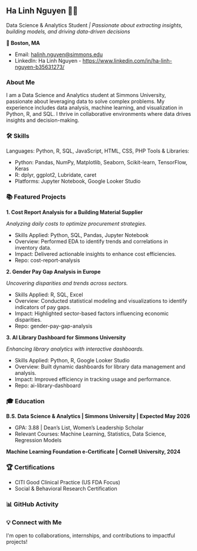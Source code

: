 ## Ha Linh Nguyen 👩‍💻

Data Science & Analytics Student _| Passionate about extracting insights, building models, and driving data-driven decisions_

**📍 Boston, MA**
- Email: halinh.nguyen@simmons.edu
- LinkedIn: Ha Linh Nguyen - https://www.linkedin.com/in/ha-linh-nguyen-b35631273/

### About Me
I am a Data Science and Analytics student at Simmons University, passionate about leveraging data to solve complex problems. My experience includes data analysis, machine learning, and visualization in Python, R, and SQL. I thrive in collaborative environments where data drives insights and decision-making.

### 🛠️ Skills
Languages: Python, R, SQL, JavaScript, HTML, CSS, PHP
Tools & Libraries:
- Python: Pandas, NumPy, Matplotlib, Seaborn, Scikit-learn, TensorFlow, Keras
- R: dplyr, ggplot2, Lubridate, caret
- Platforms: Jupyter Notebook, Google Looker Studio

### 📚 Featured Projects
**1. Cost Report Analysis for a Building Material Supplier**

_Analyzing daily costs to optimize procurement strategies._
- Skills Applied: Python, SQL, Pandas, Jupyter Notebook
- Overview: Performed EDA to identify trends and correlations in inventory data.
- Impact: Delivered actionable insights to enhance cost efficiencies.
- Repo: cost-report-analysis

**2. Gender Pay Gap Analysis in Europe**

_Uncovering disparities and trends across sectors._
- Skills Applied: R, SQL, Excel
- Overview: Conducted statistical modeling and visualizations to identify indicators of pay gaps.
- Impact: Highlighted sector-based factors influencing economic disparities.
- Repo: gender-pay-gap-analysis

**3. AI Library Dashboard for Simmons University**

_Enhancing library analytics with interactive dashboards._
- Skills Applied: Python, R, Google Looker Studio
- Overview: Built dynamic dashboards for library data management and analysis.
- Impact: Improved efficiency in tracking usage and performance.
- Repo: ai-library-dashboard

### 🎓 Education
**B.S. Data Science & Analytics | Simmons University | Expected May 2026**
- GPA: 3.88 | Dean’s List, Women’s Leadership Scholar
- Relevant Courses: Machine Learning, Statistics, Data Science, Regression Models

**Machine Learning Foundation e-Certificate | Cornell University, 2024**

### 🏆 Certifications
- CITI Good Clinical Practice (US FDA Focus)
- Social & Behavioral Research Certification

### 📊 GitHub Activity

### 💡 Connect with Me

I'm open to collaborations, internships, and contributions to impactful projects!

